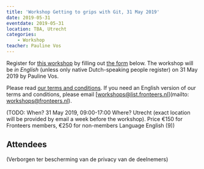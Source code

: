 ```yaml
---
title: 'Workshop Getting to grips with Git, 31 May 2019'
date: 2019-05-31
eventdate: 2019-05-31
location: TBA, Utrecht
categories:
    - Workshop
teacher: Pauline Vos
---
```


Register for [this workshop](/workshops/getting-to-grips-with-git) by filling out [the form](#formulier-1) below. The workshop will be _in English_ (unless only native Dutch-speaking people register) on 31 May 2019 by Pauline Vos.

Please read [our terms and conditions](/workshops/voor-deelnemers). If you need an English version of our terms and conditions, please email [workshops@list.fronteers.nl](mailto: workshops@fronteers.nl).

(TODO: When?
31 May 2019, 09:00-17:00
Where?
Utrecht (exact location will be provided by email a week before the workshop).
Price
€150 for Fronteers members, €250 for non-members
Language
English (9))

## Attendees

<p>(Verborgen ter bescherming van de privacy van de deelnemers)</p>

